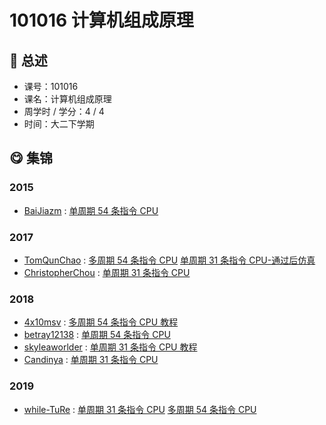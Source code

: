 # 101016 计算机组成原理

## :rocket: 总述

* 课号：101016
* 课名：计算机组成原理
* 周学时 / 学分：4 / 4
* 时间：大二下学期

## :yum: 集锦

### 2015

* [BaiJiazm](https://github.com/BaiJiazm) : [单周期 54 条指令 CPU](https://github.com/BaiJiazm/cpu54_design)

### 2017

* [TomQunChao](https://github.com/TomQunChao) : [多周期 54 条指令 CPU](https://github.com/TomQunChao/CPU54) [单周期 31 条指令 CPU-通过后仿真](https://github.com/TomQunChao/31CpuFront)
* [ChristopherChou](https://github.com/ChristopherChou) : [单周期 31 条指令 CPU](https://github.com/ChristopherChou/CPU31)

### 2018

* [4x10msv](https://github.com/4x10msv) : [多周期 54 条指令 CPU 教程](https://github.com/4x10msv/MIPS54MC)
* [betray12138](https://github.com/betray12138) : [单周期 54 条指令 CPU](https://github.com/betray12138/One-Cycle-CPU54)
* [skyleaworlder](https://github.com/skyleaworlder) : [单周期 31 条指令 CPU 教程](https://skyleaworlder.github.io/2020/06/18/CPU31/)
* [Candinya](https://github.com/Candinya) : [单周期 31 条指令 CPU](https://github.com/Candinya/MIPS-CPU-31Cmds)

### 2019

* [while-TuRe](https://github.com/while-TuRe) : [单周期 31 条指令 CPU](https://github.com/while-TuRe/Single-cycle-CPU31) [多周期 54 条指令 CPU](https://github.com/while-TuRe/multicycle-CPU54)
